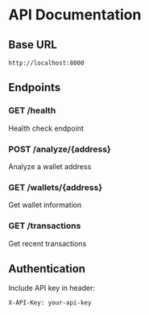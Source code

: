 # API Documentation

## Base URL
```
http://localhost:8000
```

## Endpoints

### GET /health
Health check endpoint

### POST /analyze/{address}
Analyze a wallet address

### GET /wallets/{address}
Get wallet information

### GET /transactions
Get recent transactions

## Authentication
Include API key in header:
```
X-API-Key: your-api-key
```